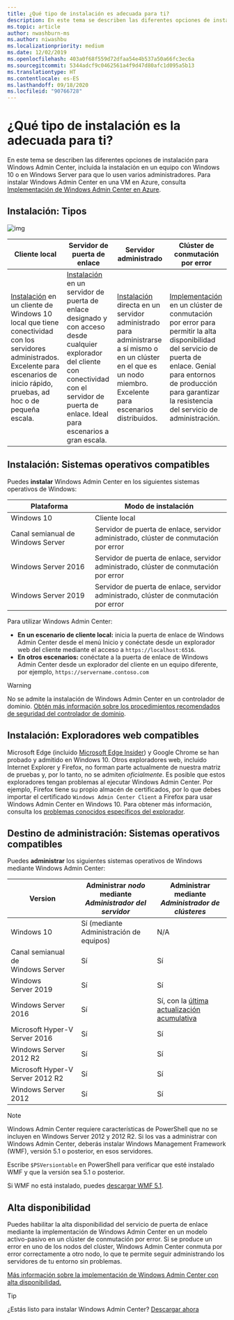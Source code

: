 ```yaml
---
title: ¿Qué tipo de instalación es adecuada para ti?
description: En este tema se describen las diferentes opciones de instalación para Windows Admin Center, incluida la instalación en un equipo con Windows 10 o en Windows Server para que lo usen varios administradores.
ms.topic: article
author: nwashburn-ms
ms.author: niwashbu
ms.localizationpriority: medium
ms.date: 12/02/2019
ms.openlocfilehash: 403a0f68f559d72dfaa54e4b537a50a66fc3ec6a
ms.sourcegitcommit: 5344adcf9c0462561a4f9d47d80afc1d095a5b13
ms.translationtype: HT
ms.contentlocale: es-ES
ms.lasthandoff: 09/18/2020
ms.locfileid: "90766728"
---
```

# <a name="what-type-of-installation-is-right-for-you"></a>¿Qué tipo de instalación es la adecuada para ti?

En este tema se describen las diferentes opciones de instalación para Windows Admin Center, incluida la instalación en un equipo con Windows 10 o en Windows Server para que lo usen varios administradores. Para instalar Windows Admin Center en una VM en Azure, consulta [Implementación de Windows Admin Center en Azure](../azure/deploy-wac-in-azure.md).

## <a name="installation-types"></a>Instalación: Tipos

![img](../media/deployment-options/install-options.PNG)

| Cliente local                                | Servidor de puerta de enlace                                  | Servidor administrado                               | Clúster de conmutación por error                           |
|---------------------------------------------|-------------------------------------------------|----------------------------------------------|--------------------------------------------|
| [Instalación](../deploy/install.md) en un cliente de Windows 10 local que tiene conectividad con los servidores administrados.  Excelente para escenarios de inicio rápido, pruebas, ad hoc o de pequeña escala. |[Instalación](../deploy/install.md) en un servidor de puerta de enlace designado y con acceso desde cualquier explorador del cliente con conectividad con el servidor de puerta de enlace.  Ideal para escenarios a gran escala. | [Instalación](../deploy/install.md) directa en un servidor administrado para administrarse a sí mismo o en un clúster en el que es un nodo miembro.  Excelente para escenarios distribuidos. | [Implementación](#high-availability) en un clúster de conmutación por error para permitir la alta disponibilidad del servicio de puerta de enlace. Genial para entornos de producción para garantizar la resistencia del servicio de administración. |

## <a name="installation-supported-operating-systems"></a>Instalación: Sistemas operativos compatibles

Puedes **instalar** Windows Admin Center en los siguientes sistemas operativos de Windows:

| **Plataforma**                       | **Modo de instalación** |
| -----------------------------------| --------------------- |
| Windows 10                         | Cliente local |
| Canal semianual de Windows Server | Servidor de puerta de enlace, servidor administrado, clúster de conmutación por error |
| Windows Server 2016                | Servidor de puerta de enlace, servidor administrado, clúster de conmutación por error |
| Windows Server 2019                | Servidor de puerta de enlace, servidor administrado, clúster de conmutación por error |

Para utilizar Windows Admin Center:

- **En un escenario de cliente local:** inicia la puerta de enlace de Windows Admin Center desde el menú Inicio y conéctate desde un explorador web del cliente mediante el acceso a `https://localhost:6516`.
- **En otros escenarios:** conéctate a la puerta de enlace de Windows Admin Center desde un explorador del cliente en un equipo diferente, por ejemplo, `https://servername.contoso.com`

> [!WARNING]
> No se admite la instalación de Windows Admin Center en un controlador de dominio. [Obtén más información sobre los procedimientos recomendados de seguridad del controlador de dominio](../../../identity/ad-ds/plan/security-best-practices/securing-domain-controllers-against-attack.md).

## <a name="installation-supported-web-browsers"></a>Instalación: Exploradores web compatibles

Microsoft Edge (incluido [Microsoft Edge Insider](https://microsoftedgeinsider.com)) y Google Chrome se han probado y admitido en Windows 10. Otros exploradores web, incluido Internet Explorer y Firefox, no forman parte actualmente de nuestra matriz de pruebas y, por lo tanto, no se admiten *oficialmente*. Es posible que estos exploradores tengan problemas al ejecutar Windows Admin Center. Por ejemplo, Firefox tiene su propio almacén de certificados, por lo que debes importar el certificado `Windows Admin Center Client` a Firefox para usar Windows Admin Center en Windows 10. Para obtener más información, consulta los [problemas conocidos específicos del explorador](../support/known-issues.md#browser-specific-issues).

## <a name="management-target-supported-operating-systems"></a>Destino de administración: Sistemas operativos compatibles

Puedes **administrar** los siguientes sistemas operativos de Windows mediante Windows Admin Center:

| Version | Administrar *nodo* mediante *Administrador del servidor* | Administrar mediante *Administrador de clústeres* |
| ------------------------- |--------------- | ----- |
| Windows 10 | Sí (mediante Administración de equipos) | N/A |
| Canal semianual de Windows Server | Sí | Sí |
| Windows Server 2019 | Sí | Sí |
| Windows Server 2016 | Sí | Sí, con la [última actualización acumulativa](../use/manage-hyper-converged.md#prepare-your-windows-server-2016-cluster-for-windows-admin-center) |
| Microsoft Hyper-V Server 2016 | Sí | Sí |
| Windows Server 2012 R2 | Sí | Sí |
| Microsoft Hyper-V Server 2012 R2 | Sí | Sí |
| Windows Server 2012 | Sí | Sí |

> [!NOTE]
> Windows Admin Center requiere características de PowerShell que no se incluyen en Windows Server 2012 y 2012 R2. Si los vas a administrar con Windows Admin Center, deberás instalar Windows Management Framework (WMF), versión 5.1 o posterior, en esos servidores.
>
> Escribe `$PSVersiontable` en PowerShell para verificar que esté instalado WMF y que la versión sea 5.1 o posterior.
>
> Si WMF no está instalado, puedes [descargar WMF 5.1](https://www.microsoft.com/download/details.aspx?id=54616).

## <a name="high-availability"></a>Alta disponibilidad

Puedes habilitar la alta disponibilidad del servicio de puerta de enlace mediante la implementación de Windows Admin Center en un modelo activo-pasivo en un clúster de conmutación por error. Si se produce un error en uno de los nodos del clúster, Windows Admin Center conmuta por error correctamente a otro nodo, lo que te permite seguir administrando los servidores de tu entorno sin problemas.

[Más información sobre la implementación de Windows Admin Center con alta disponibilidad.](../deploy/high-availability.md)

> [!Tip]
> ¿Estás listo para instalar Windows Admin Center? [Descargar ahora](../overview.md)